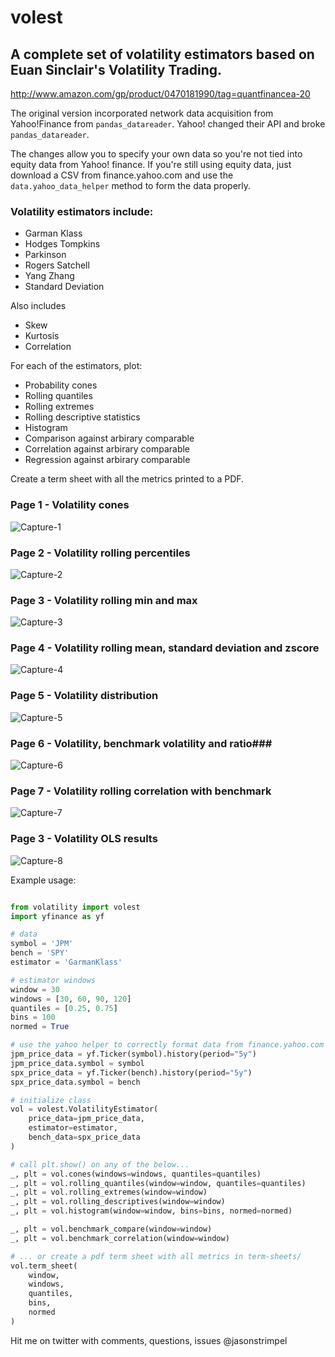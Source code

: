 # volest #

## A complete set of volatility estimators based on Euan Sinclair's Volatility Trading. ##
http://www.amazon.com/gp/product/0470181990/tag=quantfinancea-20

The original version incorporated network data acquisition from Yahoo!Finance
from `pandas_datareader`. Yahoo! changed their API and broke `pandas_datareader`.

The changes allow you to specify your own data so you're not tied into equity
data from Yahoo! finance. If you're still using equity data, just download
a CSV from finance.yahoo.com and use the `data.yahoo_data_helper` method
to form the data properly.

### Volatility estimators include: ###

* Garman Klass
* Hodges Tompkins
* Parkinson
* Rogers Satchell
* Yang Zhang
* Standard Deviation

Also includes

* Skew
* Kurtosis
* Correlation

For each of the estimators, plot:

* Probability cones
* Rolling quantiles
* Rolling extremes
* Rolling descriptive statistics
* Histogram
* Comparison against arbirary comparable
* Correlation against arbirary comparable
* Regression against arbirary comparable

Create a term sheet with all the metrics printed to a PDF.

### Page 1 - Volatility cones ###
![Capture-1](docs/img/1.png)

### Page 2 - Volatility rolling percentiles ###
![Capture-2](docs/img/2.png)

### Page 3 - Volatility rolling min and max ###
![Capture-3](docs/img/3.png)

### Page 4 - Volatility rolling mean, standard deviation and zscore ###
![Capture-4](docs/img/4.png)

### Page 5 - Volatility distribution ###
![Capture-5](docs/img/5.png)

### Page 6 - Volatility, benchmark volatility and ratio###
![Capture-6](docs/img/6.png)

### Page 7 - Volatility rolling correlation with benchmark ###
![Capture-7](docs/img/7.png)

### Page 3 - Volatility OLS results ###
![Capture-8](docs/img/8.png)

Example usage:

```python

from volatility import volest
import yfinance as yf

# data
symbol = 'JPM'
bench = 'SPY'
estimator = 'GarmanKlass'

# estimator windows
window = 30
windows = [30, 60, 90, 120]
quantiles = [0.25, 0.75]
bins = 100
normed = True

# use the yahoo helper to correctly format data from finance.yahoo.com
jpm_price_data = yf.Ticker(symbol).history(period="5y")
jpm_price_data.symbol = symbol
spx_price_data = yf.Ticker(bench).history(period="5y")
spx_price_data.symbol = bench

# initialize class
vol = volest.VolatilityEstimator(
    price_data=jpm_price_data,
    estimator=estimator,
    bench_data=spx_price_data
)

# call plt.show() on any of the below...
_, plt = vol.cones(windows=windows, quantiles=quantiles)
_, plt = vol.rolling_quantiles(window=window, quantiles=quantiles)
_, plt = vol.rolling_extremes(window=window)
_, plt = vol.rolling_descriptives(window=window)
_, plt = vol.histogram(window=window, bins=bins, normed=normed)

_, plt = vol.benchmark_compare(window=window)
_, plt = vol.benchmark_correlation(window=window)

# ... or create a pdf term sheet with all metrics in term-sheets/
vol.term_sheet(
    window,
    windows,
    quantiles,
    bins,
    normed
)

```

Hit me on twitter with comments, questions, issues @jasonstrimpel
